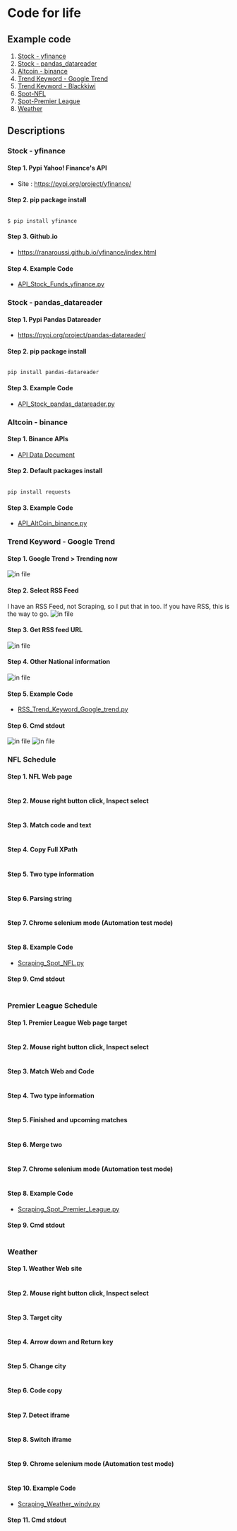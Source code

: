 # Code for life
## Example code
1. [Stock - yfinance](_1_API_Stock_Funds_yfinance.py)
2. [Stock - pandas_datareader](_2_API_Stock_pandas_datareader.py)
3. [Altcoin - binance](_3_API_AltCoin_binance.py)
4. [Trend Keyword - Google Trend](_4_RSS_Trend_Keyword_Google_trend.py)
5. [Trend Keyword - Blackkiwi](_5_Scraping_Trend_Keyword_Blackkiwi.py)
6. [Spot-NFL](_6_Scraping_Spot_NFL.py)
7. [Spot-Premier League](_7_Scraping_Spot_Premier_League.py)
8. [Weather](_8_Scraping_Weather_windy.py)

## Descriptions
### Stock - yfinance
#### Step 1. Pypi Yahoo! Finance's API
  * Site : https://pypi.org/project/yfinance/
#### Step 2. pip package install
<code>
$ pip install yfinance
</code>

#### Step 3. Github.io
  * https://ranaroussi.github.io/yfinance/index.html
#### Step 4. Example Code
  * [API_Stock_Funds_yfinance.py](_1_API_Stock_Funds_yfinance.py)

### Stock - pandas_datareader
#### Step 1. Pypi Pandas Datareader
  * https://pypi.org/project/pandas-datareader/
#### Step 2. pip package install
<code>
pip install pandas-datareader
</code>

#### Step 3. Example Code
  * [API_Stock_pandas_datareader.py](_2_API_Stock_pandas_datareader.py)

### Altcoin - binance
#### Step 1. Binance APIs
  * [API Data Document](https://developers.binance.com/docs/binance-spot-api-docs/rest-api#market-data-endpoints)

#### Step 2. Default packages install
<code>
pip install requests
</code>

#### Step 3. Example Code
  * [API_AltCoin_binance.py](_3_API_AltCoin_binance.py)

### Trend Keyword - Google Trend
#### Step 1. Google Trend > Trending now 
<img src="./images/Trend_google_1.jpg" title="in file"/>

#### Step 2. Select RSS Feed 
I have an RSS Feed, not Scraping, so I put that in too. If you have RSS, this is the way to go. 
<img src="./images/Trend_google_2.jpg" title="in file"/>

#### Step 3. Get RSS feed URL
<img src="./images/Trend_google_3.jpg" title="in file"/>

#### Step 4. Other National information
<img src="./images/Trend_google_4.jpg" title="in file"/>

#### Step 5. Example Code
  * [RSS_Trend_Keyword_Google_trend.py](_4_RSS_Trend_Keyword_Google_trend.py)

#### Step 6. Cmd stdout
<img src="./images/Trend_google_5.jpg" title="in file"/>
<img src="./images/Trend_google_6.jpg" title="in file"/>

### NFL Schedule
#### Step 1. NFL Web page
<img src="./images/NFL_1.jpg" title=""/>

#### Step 2. Mouse right button click, Inspect select
<img src="./images/NFL_2.jpg" title=""/>

#### Step 3. Match code and text
<img src="./images/NFL_3.jpg" title=""/>

#### Step 4. Copy Full XPath
<img src="./images/NFL_4.jpg" title=""/>

#### Step 5. Two type information
<img src="./images/NFL_5.jpg" title=""/>

#### Step 6. Parsing string
<img src="./images/NFL_6.jpg" title=""/>

#### Step 7. Chrome selenium mode (Automation test mode)
<img src="./images/NFL_7.jpg" title=""/>

#### Step 8. Example Code
  * [Scraping_Spot_NFL.py](_6_Scraping_Spot_NFL.py)

#### Step 9. Cmd stdout
<img src="./images/NFL_8.jpg" title=""/>

### Premier League Schedule
#### Step 1. Premier League Web page target
<img src="./images/Premier_league_1.jpg" title=""/>

#### Step 2. Mouse right button click, Inspect select
<img src="./images/Premier_league_2.jpg" title=""/>

#### Step 3. Match Web and Code
<img src="./images/Premier_league_3.jpg" title=""/>

#### Step 4. Two type information
<img src="./images/Premier_league_4.jpg" title=""/>

#### Step 5. Finished and upcoming matches
<img src="./images/Premier_league_5.jpg" title=""/>

#### Step 6. Merge two 
<img src="./images/Premier_league_6.jpg" title=""/>

#### Step 7. Chrome selenium mode (Automation test mode)
<img src="./images/Premier_league_7.jpg" title=""/>

#### Step 8. Example Code
  * [Scraping_Spot_Premier_League.py](_7_Scraping_Spot_Premier_League.py)

#### Step 9. Cmd stdout
<img src="./images/Premier_league_8.jpg" title=""/>

### Weather
#### Step 1. Weather Web site 
<img src="./images/Weather_1.jpg" title=""/>

#### Step 2. Mouse right button click, Inspect select
<img src="./images/Weather_2.jpg" title=""/>

#### Step 3. Target city
<img src="./images/Weather_3.jpg" title=""/>

#### Step 4. Arrow down and Return key
<img src="./images/Weather_4.jpg" title=""/>

#### Step 5. Change city
<img src="./images/Weather_5.jpg" title=""/>

#### Step 6. Code copy
<img src="./images/Weather_6.jpg" title=""/>

#### Step 7. Detect iframe 
<img src="./images/Weather_7.jpg" title=""/>

#### Step 8. Switch iframe
<img src="./images/Weather_8.jpg" title=""/>

#### Step 9. Chrome selenium mode (Automation test mode)
<img src="./images/Weather_9.jpg" title=""/>

#### Step 10. Example Code
  * [Scraping_Weather_windy.py](_8_Scraping_Weather_windy.py)

#### Step 11. Cmd stdout
<img src="./images/Weather_10.jpg" title=""/>